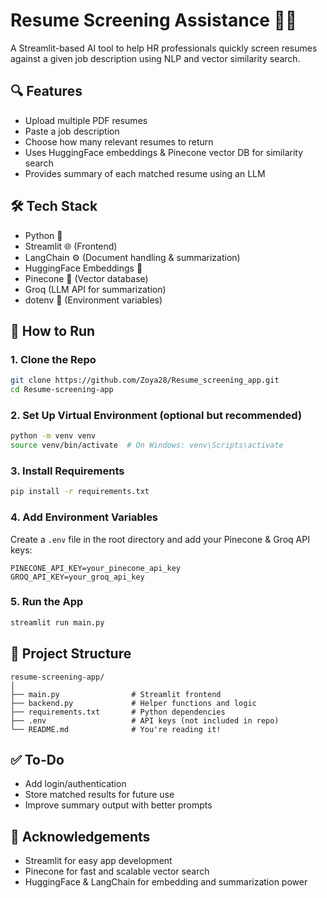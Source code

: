 # Resume Screening Assistance 💼🤖

A Streamlit-based AI tool to help HR professionals quickly screen resumes against a given job description using NLP and vector similarity search.

## 🔍 Features

* Upload multiple PDF resumes
* Paste a job description
* Choose how many relevant resumes to return
* Uses HuggingFace embeddings & Pinecone vector DB for similarity search
* Provides summary of each matched resume using an LLM

## 🛠️ Tech Stack

* Python 🐍
* Streamlit 🌐 (Frontend)
* LangChain ⚙️ (Document handling & summarization)
* HuggingFace Embeddings 🧠
* Pinecone 🌲 (Vector database)
* Groq (LLM API for summarization)
* dotenv 🔐 (Environment variables)

## 🚀 How to Run

### 1. Clone the Repo

```bash
git clone https://github.com/Zoya28/Resume_screening_app.git
cd Resume-screening-app
```

### 2. Set Up Virtual Environment (optional but recommended)

```bash
python -m venv venv
source venv/bin/activate  # On Windows: venv\Scripts\activate
```

### 3. Install Requirements

```bash
pip install -r requirements.txt
```

### 4. Add Environment Variables

Create a `.env` file in the root directory and add your Pinecone & Groq API keys:

```
PINECONE_API_KEY=your_pinecone_api_key
GROQ_API_KEY=your_groq_api_key
```

### 5. Run the App

```bash
streamlit run main.py
```

## 📂 Project Structure

```
resume-screening-app/
│
├── main.py                # Streamlit frontend
├── backend.py             # Helper functions and logic
├── requirements.txt       # Python dependencies
├── .env                   # API keys (not included in repo)
└── README.md              # You're reading it!
```


## ✅ To-Do

* Add login/authentication
* Store matched results for future use
* Improve summary output with better prompts

## 🙌 Acknowledgements

* Streamlit for easy app development
* Pinecone for fast and scalable vector search
* HuggingFace & LangChain for embedding and summarization power


